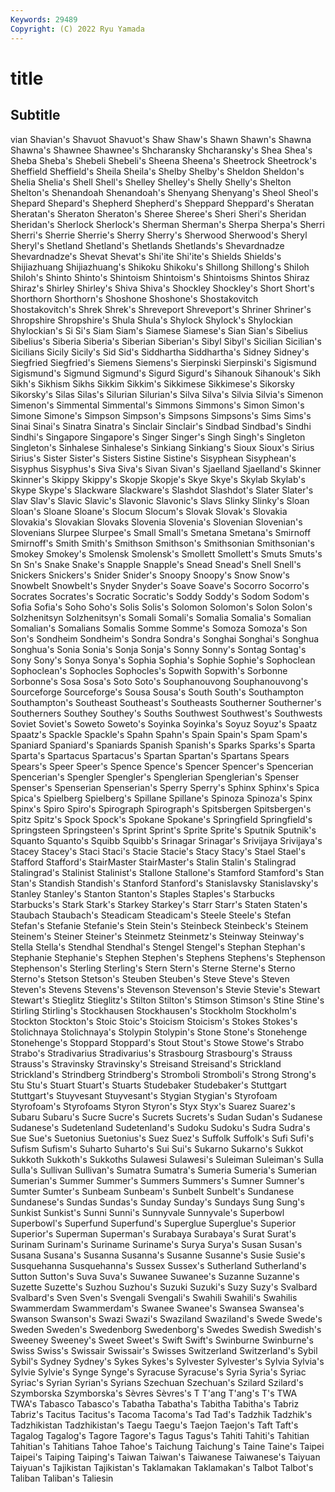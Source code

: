 ```yaml
---
Keywords: 29489
Copyright: (C) 2022 Ryu Yamada
---
```



# title

## Subtitle
vian
Shavian's Shavuot Shavuot's Shaw Shaw's Shawn Shawn's Shawna Shawna's Shawnee
Shawnee's Shcharansky Shcharansky's Shea Shea's Sheba Sheba's Shebeli Shebeli's Sheena
Sheena's Sheetrock Sheetrock's Sheffield Sheffield's Sheila Sheila's Shelby Shelby's Sheldon
Sheldon's Shelia Shelia's Shell Shell's Shelley Shelley's Shelly Shelly's Shelton
Shelton's Shenandoah Shenandoah's Shenyang Shenyang's Sheol Sheol's Shepard Shepard's Shepherd
Shepherd's Sheppard Sheppard's Sheratan Sheratan's Sheraton Sheraton's Sheree Sheree's Sheri
Sheri's Sheridan Sheridan's Sherlock Sherlock's Sherman Sherman's Sherpa Sherpa's Sherri
Sherri's Sherrie Sherrie's Sherry Sherry's Sherwood Sherwood's Sheryl Sheryl's Shetland
Shetland's Shetlands Shetlands's Shevardnadze Shevardnadze's Shevat Shevat's Shi'ite Shi'ite's Shields
Shields's Shijiazhuang Shijiazhuang's Shikoku Shikoku's Shillong Shillong's Shiloh Shiloh's Shinto
Shinto's Shintoism Shintoism's Shintoisms Shintos Shiraz Shiraz's Shirley Shirley's Shiva
Shiva's Shockley Shockley's Short Short's Shorthorn Shorthorn's Shoshone Shoshone's Shostakovitch
Shostakovitch's Shrek Shrek's Shreveport Shreveport's Shriner Shriner's Shropshire Shropshire's Shula
Shula's Shylock Shylock's Shylockian Shylockian's Si Si's Siam Siam's Siamese
Siamese's Sian Sian's Sibelius Sibelius's Siberia Siberia's Siberian Siberian's Sibyl
Sibyl's Sicilian Sicilian's Sicilians Sicily Sicily's Sid Sid's Siddhartha Siddhartha's
Sidney Sidney's Siegfried Siegfried's Siemens Siemens's Sierpinski Sierpinski's Sigismund Sigismund's
Sigmund Sigmund's Sigurd Sigurd's Sihanouk Sihanouk's Sikh Sikh's Sikhism Sikhs
Sikkim Sikkim's Sikkimese Sikkimese's Sikorsky Sikorsky's Silas Silas's Silurian Silurian's
Silva Silva's Silvia Silvia's Simenon Simenon's Simmental Simmental's Simmons Simmons's
Simon Simon's Simone Simone's Simpson Simpson's Simpsons Simpsons's Sims Sims's
Sinai Sinai's Sinatra Sinatra's Sinclair Sinclair's Sindbad Sindbad's Sindhi Sindhi's
Singapore Singapore's Singer Singer's Singh Singh's Singleton Singleton's Sinhalese Sinhalese's
Sinkiang Sinkiang's Sioux Sioux's Sirius Sirius's Sister Sister's Sisters Sistine
Sistine's Sisyphean Sisyphean's Sisyphus Sisyphus's Siva Siva's Sivan Sivan's Sjaelland
Sjaelland's Skinner Skinner's Skippy Skippy's Skopje Skopje's Skye Skye's Skylab
Skylab's Skype Skype's Slackware Slackware's Slashdot Slashdot's Slater Slater's Slav
Slav's Slavic Slavic's Slavonic Slavonic's Slavs Slinky Slinky's Sloan Sloan's
Sloane Sloane's Slocum Slocum's Slovak Slovak's Slovakia Slovakia's Slovakian Slovaks
Slovenia Slovenia's Slovenian Slovenian's Slovenians Slurpee Slurpee's Small Small's Smetana
Smetana's Smirnoff Smirnoff's Smith Smith's Smithson Smithson's Smithsonian Smithsonian's Smokey
Smokey's Smolensk Smolensk's Smollett Smollett's Smuts Smuts's Sn Sn's Snake
Snake's Snapple Snapple's Snead Snead's Snell Snell's Snickers Snickers's Snider
Snider's Snoopy Snoopy's Snow Snow's Snowbelt Snowbelt's Snyder Snyder's Soave
Soave's Socorro Socorro's Socrates Socrates's Socratic Socratic's Soddy Soddy's Sodom
Sodom's Sofia Sofia's Soho Soho's Solis Solis's Solomon Solomon's Solon
Solon's Solzhenitsyn Solzhenitsyn's Somali Somali's Somalia Somalia's Somalian Somalian's Somalians
Somalis Somme Somme's Somoza Somoza's Son Son's Sondheim Sondheim's Sondra
Sondra's Songhai Songhai's Songhua Songhua's Sonia Sonia's Sonja Sonja's Sonny
Sonny's Sontag Sontag's Sony Sony's Sonya Sonya's Sophia Sophia's Sophie
Sophie's Sophoclean Sophoclean's Sophocles Sophocles's Sopwith Sopwith's Sorbonne Sorbonne's Sosa
Sosa's Soto Soto's Souphanouvong Souphanouvong's Sourceforge Sourceforge's Sousa Sousa's South
South's Southampton Southampton's Southeast Southeast's Southeasts Southerner Southerner's Southerners Southey
Southey's Souths Southwest Southwest's Southwests Soviet Soviet's Soweto Soweto's Soyinka
Soyinka's Soyuz Soyuz's Spaatz Spaatz's Spackle Spackle's Spahn Spahn's Spain
Spain's Spam Spam's Spaniard Spaniard's Spaniards Spanish Spanish's Sparks Sparks's
Sparta Sparta's Spartacus Spartacus's Spartan Spartan's Spartans Spears Spears's Speer
Speer's Spence Spence's Spencer Spencer's Spencerian Spencerian's Spengler Spengler's Spenglerian
Spenglerian's Spenser Spenser's Spenserian Spenserian's Sperry Sperry's Sphinx Sphinx's Spica
Spica's Spielberg Spielberg's Spillane Spillane's Spinoza Spinoza's Spinx Spinx's Spiro
Spiro's Spirograph Spirograph's Spitsbergen Spitsbergen's Spitz Spitz's Spock Spock's Spokane
Spokane's Springfield Springfield's Springsteen Springsteen's Sprint Sprint's Sprite Sprite's Sputnik
Sputnik's Squanto Squanto's Squibb Squibb's Srinagar Srinagar's Srivijaya Srivijaya's Stacey
Stacey's Staci Staci's Stacie Stacie's Stacy Stacy's Stael Stael's Stafford
Stafford's StairMaster StairMaster's Stalin Stalin's Stalingrad Stalingrad's Stalinist Stalinist's Stallone
Stallone's Stamford Stamford's Stan Stan's Standish Standish's Stanford Stanford's Stanislavsky
Stanislavsky's Stanley Stanley's Stanton Stanton's Staples Staples's Starbucks Starbucks's Stark
Stark's Starkey Starkey's Starr Starr's Staten Staten's Staubach Staubach's Steadicam
Steadicam's Steele Steele's Stefan Stefan's Stefanie Stefanie's Stein Stein's Steinbeck
Steinbeck's Steinem Steinem's Steiner Steiner's Steinmetz Steinmetz's Steinway Steinway's Stella
Stella's Stendhal Stendhal's Stengel Stengel's Stephan Stephan's Stephanie Stephanie's Stephen
Stephen's Stephens Stephens's Stephenson Stephenson's Sterling Sterling's Stern Stern's Sterne
Sterne's Sterno Sterno's Stetson Stetson's Steuben Steuben's Steve Steve's Steven
Steven's Stevens Stevens's Stevenson Stevenson's Stevie Stevie's Stewart Stewart's Stieglitz
Stieglitz's Stilton Stilton's Stimson Stimson's Stine Stine's Stirling Stirling's Stockhausen
Stockhausen's Stockholm Stockholm's Stockton Stockton's Stoic Stoic's Stoicism Stoicism's Stokes
Stokes's Stolichnaya Stolichnaya's Stolypin Stolypin's Stone Stone's Stonehenge Stonehenge's Stoppard
Stoppard's Stout Stout's Stowe Stowe's Strabo Strabo's Stradivarius Stradivarius's Strasbourg
Strasbourg's Strauss Strauss's Stravinsky Stravinsky's Streisand Streisand's Strickland Strickland's Strindberg
Strindberg's Stromboli Stromboli's Strong Strong's Stu Stu's Stuart Stuart's Stuarts
Studebaker Studebaker's Stuttgart Stuttgart's Stuyvesant Stuyvesant's Stygian Stygian's Styrofoam Styrofoam's
Styrofoams Styron Styron's Styx Styx's Suarez Suarez's Subaru Subaru's Sucre
Sucre's Sucrets Sucrets's Sudan Sudan's Sudanese Sudanese's Sudetenland Sudetenland's Sudoku
Sudoku's Sudra Sudra's Sue Sue's Suetonius Suetonius's Suez Suez's Suffolk
Suffolk's Sufi Sufi's Sufism Sufism's Suharto Suharto's Sui Sui's Sukarno
Sukarno's Sukkot Sukkoth Sukkoth's Sukkoths Sulawesi Sulawesi's Suleiman Suleiman's Sulla
Sulla's Sullivan Sullivan's Sumatra Sumatra's Sumeria Sumeria's Sumerian Sumerian's Summer
Summer's Summers Summers's Sumner Sumner's Sumter Sumter's Sunbeam Sunbeam's Sunbelt
Sunbelt's Sundanese Sundanese's Sundas Sundas's Sunday Sunday's Sundays Sung Sung's
Sunkist Sunkist's Sunni Sunni's Sunnyvale Sunnyvale's Superbowl Superbowl's Superfund Superfund's
Superglue Superglue's Superior Superior's Superman Superman's Surabaya Surabaya's Surat Surat's
Surinam Surinam's Suriname Suriname's Surya Surya's Susan Susan's Susana Susana's
Susanna Susanna's Susanne Susanne's Susie Susie's Susquehanna Susquehanna's Sussex Sussex's
Sutherland Sutherland's Sutton Sutton's Suva Suva's Suwanee Suwanee's Suzanne Suzanne's
Suzette Suzette's Suzhou Suzhou's Suzuki Suzuki's Suzy Suzy's Svalbard Svalbard's
Sven Sven's Svengali Svengali's Swahili Swahili's Swahilis Swammerdam Swammerdam's Swanee
Swanee's Swansea Swansea's Swanson Swanson's Swazi Swazi's Swaziland Swaziland's Swede
Swede's Sweden Sweden's Swedenborg Swedenborg's Swedes Swedish Swedish's Sweeney Sweeney's
Sweet Sweet's Swift Swift's Swinburne Swinburne's Swiss Swiss's Swissair Swissair's
Swisses Switzerland Switzerland's Sybil Sybil's Sydney Sydney's Sykes Sykes's Sylvester
Sylvester's Sylvia Sylvia's Sylvie Sylvie's Synge Synge's Syracuse Syracuse's Syria
Syria's Syriac Syriac's Syrian Syrian's Syrians Szechuan Szechuan's Szilard Szilard's
Szymborska Szymborska's Sèvres Sèvres's T T'ang T'ang's T's TWA TWA's
Tabasco Tabasco's Tabatha Tabatha's Tabitha Tabitha's Tabriz Tabriz's Tacitus Tacitus's
Tacoma Tacoma's Tad Tad's Tadzhik Tadzhik's Tadzhikistan Tadzhikistan's Taegu Taegu's
Taejon Taejon's Taft Taft's Tagalog Tagalog's Tagore Tagore's Tagus Tagus's
Tahiti Tahiti's Tahitian Tahitian's Tahitians Tahoe Tahoe's Taichung Taichung's Taine
Taine's Taipei Taipei's Taiping Taiping's Taiwan Taiwan's Taiwanese Taiwanese's Taiyuan
Taiyuan's Tajikistan Tajikistan's Taklamakan Taklamakan's Talbot Talbot's Taliban Taliban's Taliesin
